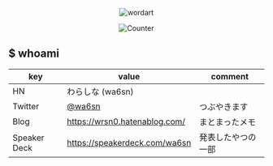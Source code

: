 <div align="center">

![wordart](https://user-images.githubusercontent.com/80813649/120211096-80048080-c26b-11eb-98a5-467c4af02fb2.png)
 
![Counter](https://profile-counter.glitch.me/wrsn0/count.svg)

</div>
  
## $ whoami

|key|value|comment|
|---|-----|-------|
|HN|わらしな (wa6sn)||
|Twitter|[@wa6sn](https://twitter.com/wa6sn)|つぶやきます|
|Blog|https://wrsn0.hatenablog.com/|まとまったメモ|
|Speaker Deck|https://speakerdeck.com/wa6sn|発表したやつの一部|
